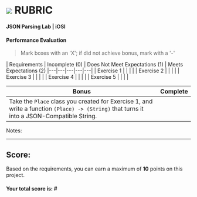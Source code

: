 # ![](https://ga-dash.s3.amazonaws.com/production/assets/logo-9f88ae6c9c3871690e33280fcf557f33.png) RUBRIC
**JSON Parsing Lab | iOSI** 	 						


#### Performance Evaluation
> Mark boxes with an 'X'; if did not achieve bonus, mark with a '-'

| Requirements | Incomplete (0) | Does Not Meet Expectations (1) | Meets Expectations (2)
|---|---|---|---|---|
| Exercise 1 | | | |
| Exercise 2 | | | |
| Exercise 3 | | | |
| Exercise 4 | | | |
| Exercise 5 | | | |



| Bonus | Complete |
|---|---|
| Take the `Place` class you created for Exercise 1, and write a function `(Place) -> (String)` that turns it into a JSON-Compatible String. | |



Notes:

<!-- > Example: Your getting the hang of this!  Be sure to practice proper indentation and spacing.  Nice work! On line (INSERT SPECIFIC LINE NUMBER) in the (INSERT SPECIFIC FILE NAME) you (INSERT SPECIFIC CRITIQUE). Also, on line (INSERT SPECIFIC LINE NUMBER) in the (INSERT SPECIFIC FILE NAME) you (INSERT SPECIFIC CRITIQUE -->


---

## Score:
Based on the requirements, you can earn a maximum of  **10**  points on this project.

#### Your total score is: **#**
